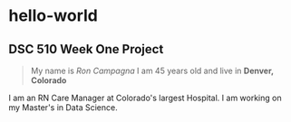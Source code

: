 # hello-world
## DSC 510 Week One Project
> My name is *Ron Campagna* I am 45 years old and live in **Denver, Colorado**
>
I am an RN Care Manager at Colorado's largest Hospital.
I am working on my Master's in Data Science.
